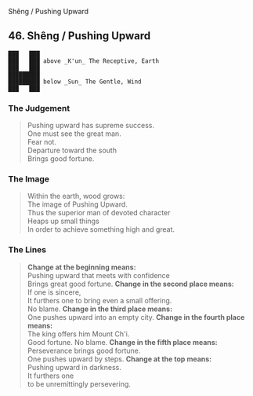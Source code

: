 Shêng / Pushing Upward
## 46. Shêng / Pushing Upward
    ███   ███
    ███   ███ above _K'un_ The Receptive, Earth  
    ███   ███
    █████████
    █████████ below _Sun_ The Gentle, Wind  
    ███   ███
### The Judgement
> Pushing upward has supreme success.  
 One must see the great man.  
 Fear not.  
 Departure toward the south  
 Brings good fortune.
### The Image
> Within the earth, wood grows:  
 The image of Pushing Upward.  
 Thus the superior man of devoted character  
 Heaps up small things  
 In order to achieve something high and great.
### The Lines

 > **Change at the beginning means:**  
 Pushing upward that meets with confidence  
 Brings great good fortune.
 > **Change in the second place means:**  
 If one is sincere,  
 It furthers one to bring even a small offering.  
 No blame.
 > **Change in the third place means:**  
 One pushes upward into an empty city.
 > **Change in the fourth place means:**  
 The king offers him Mount Ch'i.  
 Good fortune. No blame.
 > **Change in the fifth place means:**  
 Perseverance brings good fortune.  
 One pushes upward by steps.
 > **Change at the top means:**  
 Pushing upward in darkness.  
 It furthers one  
 to be unremittingly persevering.



